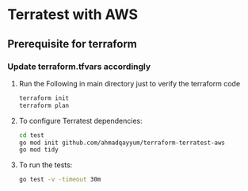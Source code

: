 # Terratest with AWS 

## Prerequisite for terraform

### Update terraform.tfvars accordingly

1. Run the Following in main directory just to verify the terraform code

    ```bash
    terraform init
    terraform plan
    
2. To configure Terratest dependencies:

    ```bash
    cd test
    go mod init github.com/ahmadqayyum/terraform-terratest-aws
    go mod tidy
    ```

2. To run the tests:

    ```bash
    go test -v -timeout 30m
    ```
